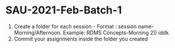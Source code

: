 # SAU-2021-Feb-Batch-1
1) Create a folder for each session - Format : session name-Morning/Afternoon. Example: RDMS Concepts-Morning
2)) iddk
3) Commit your assignments inside the folder you created

